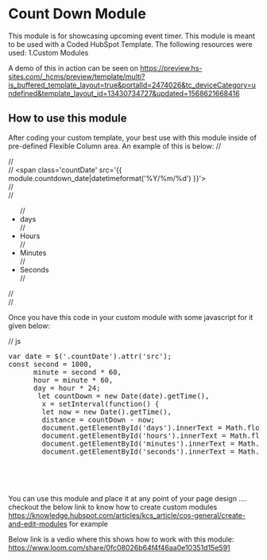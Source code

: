 # Count Down Module
This module is for showcasing upcoming event timer. This module is meant to be used with a Coded HubSpot Template.
The following resources were used:
1.Custom Modules

A demo of this in action can be seen on https://preview.hs-sites.com/_hcms/preview/template/multi?is_buffered_template_layout=true&portalId=2474026&tc_deviceCategory=undefined&template_layout_id=13430734727&updated=1568621668416

## How to use this module
After coding your custom template, your best use with this module inside of pre-defined Flexible Column area. An example of this is below:
  //<div class="text-center countDown">
  //<div class="">
  //  <span class='countDate' src='{{ module.countdown_date|datetimeformat('%Y/%m/%d') }}'></span>  
     // <div class="dateCount noListStyle">
        // <ul>
        //   <li class='ib'><span id="days"></span> days</li>
        //   <li class='ib'><span id="hours"></span> Hours</li>
         //  <li class='ib'><span id="minutes"></span> Minutes</li>
         //  <li class='ib'><span id="seconds"></span> Seconds</li>
         //</ul>
       //</div>
      //</div>
 
  Once you have this code in your custom module with some javascript for it given below:
  
  // js
  <pre>
var date = $('.countDate').attr('src');
const second = 1000,
      minute = second * 60,
      hour = minute * 60,
      day = hour * 24;
       let countDown = new Date(date).getTime(),
        x = setInterval(function() {
        let now = new Date().getTime(),
        distance = countDown - now;
        document.getElementById('days').innerText = Math.floor(distance / (day)),
        document.getElementById('hours').innerText = Math.floor((distance % (day)) / (hour)),
        document.getElementById('minutes').innerText = Math.floor((distance % (hour)) / (minute)),
        document.getElementById('seconds').innerText = Math.floor((distance % (minute)) / second);  }, second)
        
           
        
   </pre>

  You can use this module and place it at any point of your page design ....
checkout the below link to know how to create custom modules   https://knowledge.hubspot.com/articles/kcs_article/cos-general/create-and-edit-modules for example

Below link is a vedio where this shows how to work with this module:
https://www.loom.com/share/0fc08026b64f4f46aa0e10351d15e591


